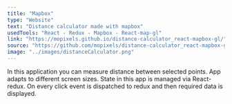 ```yaml
---
title: "Mapbox"
type: "Website"
text: "Distance calculator made with mapbox"
usedTools: "React - Redux - Mapbox - React-map-gl"
link: "https://mopixels.github.io/distance-calculator_react-mapbox-gl/"
source: "https://github.com/mopixels/distance-calculator_react-mapbox-gl"
image: "../images/distanceCalculator.png"
---
```


In this application you can measure distance between selected points. App adapts to different screen sizes. State in this app is managed via React-redux. On every click event is dispatched to redux and then required data is displayed.
